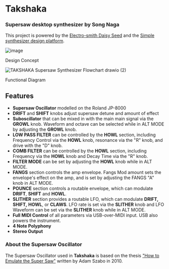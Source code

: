 # Takshaka 

### Supersaw desktop synthesizer by Song Naga

This project is powered by the [Electro-smith Daisy Seed](https://www.electro-smith.com/daisy/daisy) and the [Simple synthesizer design platform](https://www.synthux.academy/simple).

![image](https://github.com/wendallsan/song-naga-takshaka/assets/1865305/ddd7d966-1544-4a60-88c1-5651f8152798)
 
Design Concept  

![TAKSHAKA Supersaw Synthesizer Flowchart drawio (2)](https://github.com/wendallsan/song-naga-takshaka/assets/1865305/60e15ea7-8139-4ace-8961-fe3a919d36ad)

Functional Diagram  

## Features

- **Supersaw Oscillator** modelled on the Roland JP-8000  
- **DRIFT** and **SHIFT** knobs adjust supersaw detune and amount of effect
- **Suboscillator** that can be mixed in with the main main signal via the **GROWL** knob.  Waveform and octave can be selected while in ALT MODE by adjusting the **GROWL** knob.    
- **LOW PASS FILTER** can be controlled by the **HOWL** section, including Frequency Control via the **HOWL** knob, resonance via the "R" knob, and drive with the "D" knob.  
- **COMB FILTER** can be controlled by the **HOWL** section, including Frequency via the **HOWL** knob and Decay Time via the "R" knob.  
- **FILTER MODE** can be set by adjusting the **HOWL** knob while in ALT MODE.  
- **FANGS** section controls the amp envelope.  Fangs Mod amount sets the envelope's effect on the amp, and is set by adjusting the FANGS "A" knob in ALT MODE.  
- **POUNCE** section controls a routable envelope, which can modulate **DRIFT**, **SHIFT** and **HOWL**.  
- **SLITHER** section provides a routable LFO, which can modulate **DRIFT,** **SHIFT,** **HOWL**, or **CLAWS**.  LFO rate is set via the **SLITHER** knob and LFO Waveform can be set via the **SLITHER** knob while in ALT MODE.  
- **Full MIDI Control** of all parameters via USB-over-MIDI input.  USB also powers the instrument.  
- **4 Note Polyphony**  
- **Stereo Output**  

### About the Supersaw Oscillator  
The Supersaw Oscillator used in **Takshaka** is based on the thesis ["How to Emulate the Super Saw"](https://forum.orthogonaldevices.com/uploads/short-url/rLjREzRcZvvK2527rFnTGvuwY1b.pdf) written by Adam Szabo in 2010.
